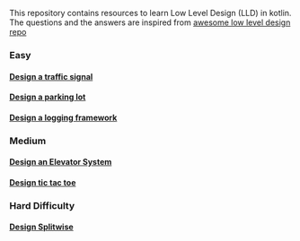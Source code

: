 This repository contains resources to learn Low Level Design (LLD) in kotlin. The questions and the answers are inspired
from [awesome low level design repo](https://github.com/ashishps1/awesome-low-level-design?tab=readme-ov-file)

### Easy 
#### [Design a traffic signal](src/main/kotlin/questions/trafficSignal/question.md)
#### [Design a parking lot](src/main/kotlin/questions/parkinglot/question.md)
#### [Design a logging framework](src/main/kotlin/questions/loggingFramework/question.md)

### Medium 
#### [Design an Elevator System](src/main/kotlin/questions/elevatorSystem/question.md)
#### [Design tic tac toe](src/main/kotlin/questions/tictactoe/question.md)

### Hard Difficulty
#### [Design Splitwise](src/main/kotlin/questions/splitwise/question.md)

